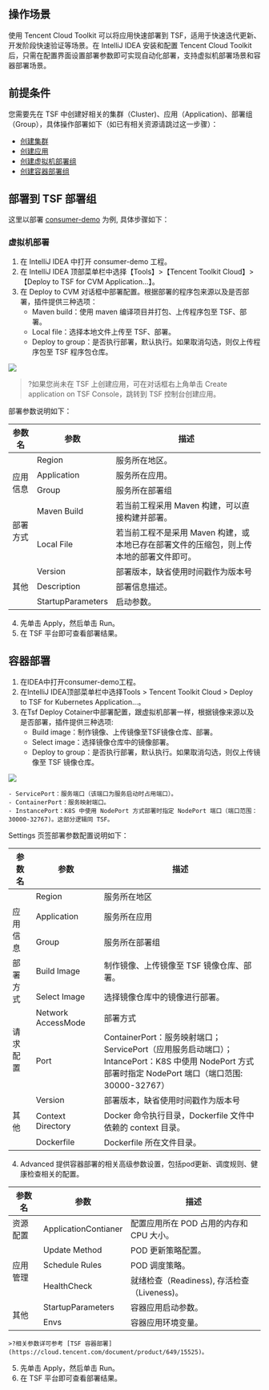 ## 操作场景
使用 Tencent Cloud Toolkit 可以将应用快速部署到 TSF，适用于快速迭代更新、开发阶段快速验证等场景。在 IntelliJ IDEA 安装和配置 Tencent Cloud Toolkit 后，只需在配置界面设置部署参数即可实现自动化部署，支持虚拟机部署场景和容器部署场景。

## 前提条件

您需要先在 TSF 中创建好相关的集群（Cluster)、应用（Application)、部署组（Group），具体操作部署如下（如已有相关资源请跳过这一步骤）：
  - [创建集群](https://cloud.tencent.com/document/product/649/13684)
  - [创建应用](https://cloud.tencent.com/document/product/649/13686)
  - [创建虚拟机部署组](https://cloud.tencent.com/document/product/649/15524)
  - [创建容器部署组](https://cloud.tencent.com/document/product/649/15525)

## 部署到 TSF 部署组
这里以部署 [consumer-demo](https://github.com/tencentyun/tsf-simple-demo/tree/release/1.23.0-greenwich/consumer-demo) 为例, 具体步骤如下：

### 虚拟机部署
1. 在 IntelliJ IDEA 中打开 consumer-demo 工程。
2. 在 IntelliJ IDEA 顶部菜单栏中选择【Tools】>【Tencent Toolkit Cloud】>【Deploy to TSF for CVM Application...】。
3. 在 Deploy to CVM 对话框中部署配置。根据部署的程序包来源以及是否部署，插件提供三种选项：
   - Maven build：使用 maven 编译项目并打包、上传程序包至 TSF、部署。
   - Local file：选择本地文件上传至 TSF、部署。
   - Deploy to group：是否执行部署，默认执行。如果取消勾选，则仅上传程序包至 TSF 程序包仓库。
 
 ![](https://main.qcloudimg.com/raw/5dbef71c07478f3ec9e8e7871b935b14.png)
>?如果您尚未在 TSF 上创建应用，可在对话框右上角单击 Create application on TSF Console，跳转到 TSF 控制台创建应用。

部署参数说明如下：

<table>
<tr>
<th>参数名</th>
<th>参数</th>
<th>描述</th>
</tr>
<tbody><tr>
<td></td>
<td>Region</td>
<td>服务所在地区。</td>
</tr>
<tr>
<td rowspan="2">应用信息</td>
<td>Application</td>
<td>服务所在应用。</td>
</tr>
<tr>
<td>Group</td>
<td>服务所在部署组</td>
</tr>
<tr>
<td rowspan="2">部署方式</td>
<td>Maven Build</td>
<td>若当前工程采用 Maven 构建，可以直接构建并部署。</td>
</tr>
<tr>
<td>Local File</td>
<td>若当前工程不是采用 Maven 构建，或本地已存在部署文件的压缩包，则上传本地的部署文件即可。</td>
</tr>
<tr>
<td rowspan="3">其他</td>
<td>Version</td>
<td>部署版本，缺省使用时间戳作为版本号</td>
</tr>
<tr>
<td>Description</td>
<td>部署信息描述。</td>
</tr>
<tr>
<td>StartupParameters</td>
<td>启动参数。</td>
</tr>
</tbody></table>

4. 先单击 Apply，然后单击 Run。
5. 在 TSF 平台即可查看部署结果。

## 容器部署

1. 在IDEA中打开consumer-demo工程。
2. 在IntelliJ IDEA顶部菜单栏中选择Tools > Tencent Toolkit Cloud > Deploy to TSF for Kubernetes Application...。
3. 在Tsf Deploy Cotainer中部署配置，跟虚拟机部署一样，根据镜像来源以及是否部署，插件提供三种选项:
   - Build image：制作镜像、上传镜像至TSF镜像仓库、部署。
   - Select image：选择镜像仓库中的镜像部署。
   - Deploy to group：是否执行部署，默认执行。如果取消勾选，则仅上传镜像至 TSF 镜像仓库。

 ![](https://main.qcloudimg.com/raw/a6de14f0ced5ddfc477bb2c9d881c8d1.png)

	- ServicePort：服务端口（该端口为服务启动时占用端口）。
	- ContainerPort：服务映射端口。
	- InstancePort：K8S 中使用 NodePort 方式部署时指定 NodePort 端口（端口范围：30000-32767)。这部分逻辑同 TSF。

Settings 页签部署参数配置说明如下：
<table>
<thead>
<tr>
<th>参数名</th>
<th>参数</th>
<th>描述</th>
</tr>
</thead>
<tbody><tr>
<td></td>
<td>Region</td>
<td>服务所在地区</td>
</tr>
<tr>
<td rowspan="2">应用信息</td>
<td>Application</td>
<td>服务所在应用</td>
</tr>
<tr>
<td>Group</td>
<td>服务所在部署组</td>
</tr>
<tr>
<td rowspan="2">部署方式</td>
<td>Build Image</td>
<td>制作镜像、上传镜像至 TSF 镜像仓库、部署。</td>
</tr>
<tr>
<td>Select Image</td>
<td>选择镜像仓库中的镜像进行部署。</td>
</tr>
<tr>
<td rowspan="2">请求配置</td>
<td>Network AccessMode</td>
<td>部署方式</td>
</tr>
<tr>
<td>Port</td>
<td>ContainerPort：服务映射端口；ServicePort（应用服务启动端口）；<br>IntancePort：K8S 中使用 NodePort 方式部署时指定 NodePort 端口（端口范围: 30000-32767）</td>
</tr>
<tr>
<td rowspan="3">其他</td>
<td>Version</td>
<td>部署版本，缺省使用时间戳作为版本号</td>
</tr>
<tr>
<td>Context Directory</td>
<td>Docker 命令执行目录，Dockerfile 文件中依赖的 context 目录。</td>
</tr>
<tr>
<td>Dockerfile</td>
<td>Dockerfile 所在文件目录。</td>
</tr>
</tbody></table>

4. Advanced 提供容器部署的相关高级参数设置，包括pod更新、调度规则、健康检查相关的配置。
<table>
<thead>
<tr>
<th>参数名</th>
<th>参数</th>
<th>描述</th>
</tr>
</thead>
<tbody><tr>
<td>资源配置</td>
<td>ApplicationContianer</td>
<td>配置应用所在 POD 占用的内存和 CPU 大小。</td>
</tr>
<tr>
<td rowspan="3">应用管理</td>
<td>Update Method</td>
<td>POD 更新策略配置。</td>
</tr>
<tr>
<td>Schedule Rules</td>
<td>POD 调度策略。</td>
</tr>
<tr>
<td>HealthCheck</td>
<td>就绪检查（Readiness), 存活检查（Liveness)。</td>
</tr>
<tr>
<td rowspan="2">其他</td>
<td>StartupParameters</td>
<td>容器应用启动参数。</td>
</tr>
<tr>
<td>Envs</td>
<td>容器应用环境变量。</td>
</tr>
</tbody></table>

	>?相关参数详可参考 [TSF 容器部署](https://cloud.tencent.com/document/product/649/15525)。

5. 先单击 Apply，然后单击 Run。
6. 在 TSF 平台即可查看部署结果。
